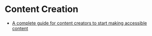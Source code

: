 # Content Creation

- [A complete guide for content creators to start making accessible content](https://blog.pope.tech/2024/04/01/a-complete-guide-for-content-creators-to-start-making-accessible-content/)

